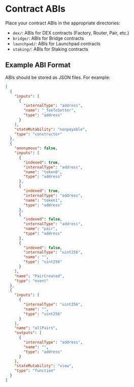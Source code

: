# Contract ABIs

Place your contract ABIs in the appropriate directories:

- `dex/`: ABIs for DEX contracts (Factory, Router, Pair, etc.)
- `bridge/`: ABIs for Bridge contracts
- `launchpad/`: ABIs for Launchpad contracts
- `staking/`: ABIs for Staking contracts

## Example ABI Format

ABIs should be stored as JSON files. For example:

```json
[
  {
    "inputs": [
      {
        "internalType": "address",
        "name": "_feeToSetter",
        "type": "address"
      }
    ],
    "stateMutability": "nonpayable",
    "type": "constructor"
  },
  {
    "anonymous": false,
    "inputs": [
      {
        "indexed": true,
        "internalType": "address",
        "name": "token0",
        "type": "address"
      },
      {
        "indexed": true,
        "internalType": "address",
        "name": "token1",
        "type": "address"
      },
      {
        "indexed": false,
        "internalType": "address",
        "name": "pair",
        "type": "address"
      },
      {
        "indexed": false,
        "internalType": "uint256",
        "name": "",
        "type": "uint256"
      }
    ],
    "name": "PairCreated",
    "type": "event"
  },
  {
    "inputs": [
      {
        "internalType": "uint256",
        "name": "",
        "type": "uint256"
      }
    ],
    "name": "allPairs",
    "outputs": [
      {
        "internalType": "address",
        "name": "",
        "type": "address"
      }
    ],
    "stateMutability": "view",
    "type": "function"
  }
]
```
